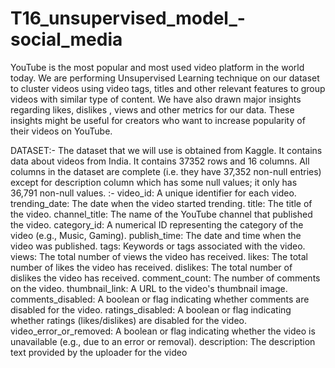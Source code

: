 # T16_unsupervised_model_-social_media
YouTube is the most popular and most used video platform in the world today.  We are performing Unsupervised Learning technique on our dataset to cluster videos using video tags, titles and other relevant features to group videos with similar type of content. We have also drawn major insights regarding likes, dislikes , views and other metrics for our data. These insights might be useful for creators who want to increase popularity of their videos on YouTube.

DATASET:-
The dataset that we will use is obtained from Kaggle. It contains data about  videos from India. It contains 37352 rows and 16 columns. All columns in the dataset are complete (i.e. they have 37,352 non-null entries) except for description column which has some null values; it only has 36,791 non-null values. :-
video_id: A unique identifier for each video.
trending_date: The date when the video started trending.
title: The title of the video.
channel_title: The name of the YouTube channel that published the video.
category_id: A numerical ID representing the category of the video (e.g., Music, Gaming).
publish_time: The date and time when the video was published.
tags: Keywords or tags associated with the video.
views: The total number of views the video has received.
likes: The total number of likes the video has received.
dislikes: The total number of dislikes the video has received.
comment_count: The number of comments on the video.
thumbnail_link: A URL to the video's thumbnail image.
comments_disabled: A boolean or flag indicating whether comments are disabled for the video.
ratings_disabled: A boolean or flag indicating whether ratings (likes/dislikes) are disabled for the video.
video_error_or_removed: A boolean or flag indicating whether the video is unavailable (e.g., due to an error or removal).
description: The description text provided by the uploader for the video 
